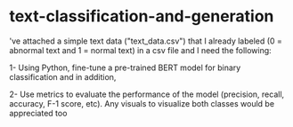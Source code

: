 # text-classification-and-generation
've attached a simple text data ("text_data.csv") that I already labeled (0 = abnormal text and 1 = normal text)  in a csv file and I need the following:

1-  Using Python, fine-tune a pre-trained BERT model for binary classification and in addition, 

2-  Use metrics to evaluate the performance of the model (precision, recall, accuracy, F-1 score, etc). 
Any visuals to visualize both classes would be appreciated too
